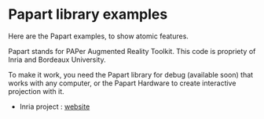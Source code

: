 # Papart library examples


Here are the Papart examples, to show atomic features.

Papart stands for PAPer Augmented Reality Toolkit.
This code is propriety of Inria and Bordeaux University.

To make it work, you need the Papart library for debug (available soon)
that works with any computer, or the Papart Hardware to create interactive
projection with it.

* Inria project : [website](https://project.inria.fr/papart/fr/)

